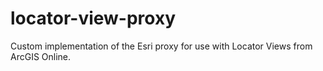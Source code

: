 # locator-view-proxy
Custom implementation of the Esri proxy for use with Locator Views from ArcGIS Online.
